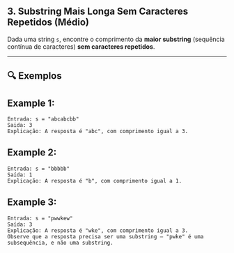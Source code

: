 ## 3. Substring Mais Longa Sem Caracteres Repetidos (Médio)

Dada uma string `s`, encontre o comprimento da **maior substring** (sequência contínua de caracteres) **sem caracteres repetidos**.

---

## 🔍 Exemplos

## Example 1:

    Entrada: s = "abcabcbb"
    Saida: 3
    Explicação: A resposta é "abc", com comprimento igual a 3.

## Example 2:

    Entrada: s = "bbbbb"
    Saída: 1
    Explicação: A resposta é "b", com comprimento igual a 1.

## Example 3:

    Entrada: s = "pwwkew"
    Saída: 3
    Explicação: A resposta é "wke", com comprimento igual a 3.
    Observe que a resposta precisa ser uma substring — "pwke" é uma subsequência, e não uma substring.